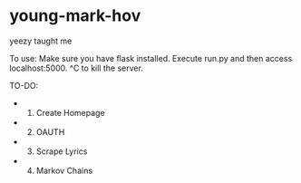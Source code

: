 young-mark-hov
===============
yeezy taught me 

To use: Make sure you have flask installed. Execute run.py and then access localhost:5000. ^C to kill the server.

TO-DO:
+    1. Create Homepage
+    2. OAUTH
+    3. Scrape Lyrics
+    4. Markov Chains
